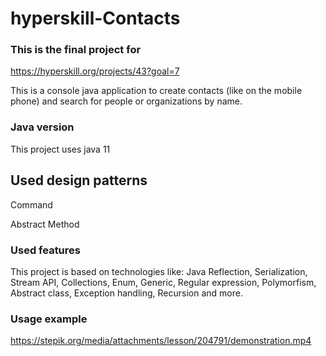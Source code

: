 # hyperskill-Contacts
### This is the final project for
https://hyperskill.org/projects/43?goal=7

This is a console java application to create contacts (like on the mobile phone) and search for people or organizations by name. 

### Java version
This project uses java 11

## Used design patterns
Command

Abstract Method

### Used features
This project is based on technologies like:
Java Reflection, 
Serialization, 
Stream API, 
Collections, 
Enum, 
Generic, 
Regular expression, 
Polymorfism, 
Abstract class, 
Exception handling,
Recursion 
and more.

### Usage example
https://stepik.org/media/attachments/lesson/204791/demonstration.mp4
